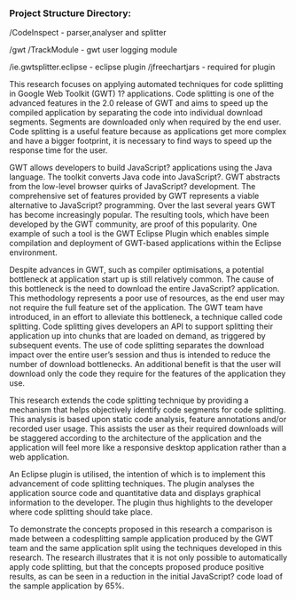 ### Project Structure Directory:
/CodeInspect 					- parser,analyser and splitter

/gwt
	/TrackModule 				- gwt user logging module

/ie.gwtsplitter.eclipse 			- eclipse plugin
/jfreechartjars					- required for plugin


This research focuses on applying automated techniques for code splitting in Google Web Toolkit (GWT) 1? applications. Code splitting is one of the advanced features in the 2.0 release of GWT and aims to speed up the compiled application by separating the code into individual download segments. Segments are downloaded only when required by the end user. Code splitting is a useful feature because as applications get more complex and have a bigger footprint, it is necessary to find ways to speed up the response time for the user.

GWT allows developers to build JavaScript? applications using the Java language. The toolkit converts Java code into JavaScript?. GWT abstracts from the low-level browser quirks of JavaScript? development. The comprehensive set of features provided by GWT represents a viable alternative to JavaScript? programming. Over the last several years GWT has become increasingly popular. The resulting tools, which have been developed by the GWT community, are proof of this popularity. One example of such a tool is the GWT Eclipse Plugin which enables simple compilation and deployment of GWT-based applications within the Eclipse environment.

Despite advances in GWT, such as compiler optimisations, a potential bottleneck at application start up is still relatively common. The cause of this bottleneck is the need to download the entire JavaScript? application. This methodology represents a poor use of resources, as the end user may not require the full feature set of the application. The GWT team have introduced, in an effort to alleviate this bottleneck, a technique called code splitting. Code splitting gives developers an API to support splitting their application up into chunks that are loaded on demand, as triggered by subsequent events. The use of code splitting separates the download impact over the entire user’s session and thus is intended to reduce the number of download bottlenecks. An additional benefit is that the user will download only the code they require for the features of the application they use.

This research extends the code splitting technique by providing a mechanism that helps objectively identify code segments for code splitting. This analysis is based upon static code analysis, feature annotations and/or recorded user usage. This assists the user as their required downloads will be staggered according to the architecture of the application and the application will feel more like a responsive desktop application rather than a web application.

An Eclipse plugin is utilised, the intention of which is to implement this advancement of code splitting techniques. The plugin analyses the application source code and quantitative data and displays graphical information to the developer. The plugin thus highlights to the developer where code splitting should take place.

To demonstrate the concepts proposed in this research a comparison is made between a codesplitting sample application produced by the GWT team and the same application split using the techniques developed in this research. The research illustrates that it is not only possible to automatically apply code splitting, but that the concepts proposed produce positive results, as can be seen in a reduction in the initial JavaScript? code load of the sample application by 65%.
